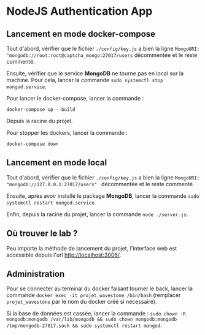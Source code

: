 # NodeJS Authentication App

## Lancement en mode docker-compose

Tout d'abord, vérifier que le fichier `./config/key.js` a bien la ligne `MongoURI: "mongodb://root:root@captcha_mongo:27017/users` décommentée et le reste commenté.

Ensuite, vérifier que le service **MongoDB** ne tourne pas en local sur la machine. Pour cela, lancer la commande `sudo systemctl stop mongod.service`.

Pour lancer le docker-compose, lancer la commande :

`docker-compose up --build`

Depuis la racine du projet. 

Pour stopper les dockers, lancer la commande :

`docker-compose down`

## Lancement en mode local 

Tout d'abord, vérifier que le fichier `./config/key.js` a bien la ligne `MongoURI: "mongodb://127.0.0.1:27017/users" ` décommentée et le reste commenté.

Ensuite, après avoir installé le package **MongoDB**, lancer la commande `sudo systemctl restart mongod.service`.

Enfin, depuis la racine du projet, lancer la commande `node ./server.js`.

## Où trouver le lab ?

Peu importe la méthode de lancement du projet, l'interface web est accessible depuis l'url [http://localhost:3006/](http://localhost:3006/).

## Administration

Pour se connecter au terminal du docker faisant tourner le back, lancer la commande `docker exec -it projet_wavestone /bin/bash` (remplacer `projet_wavestone` par le nom du docker créé si nécessaire).

Si la base de données est cassée, lancer la commande : `sudo chown -R mongodb:mongodb /var/lib/mongodb && sudo chown mongodb:mongodb /tmp/mongodb-27017.sock && sudo systemctl restart mongod`.

